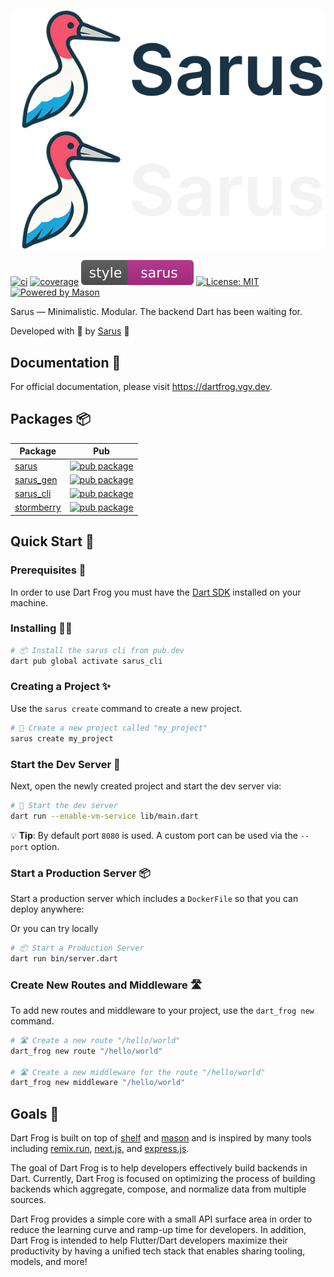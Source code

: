 [![Dart Frog Logo][logo_white]][sarus_link_light]
[![Dart Frog Logo][logo_black]][sarus_link_dark]

[![ci][ci_badge]][ci_link]
[![coverage][coverage_badge]][ci_link]
[![style: very good analysis][sarus_badge]][sarus_link]
[![License: MIT][license_badge]][license_link]
[![Powered by Mason](https://img.shields.io/endpoint?url=https%3A%2F%2Ftinyurl.com%2Fmason-badge)](https://github.com/felangel/mason)

Sarus — Minimalistic. Modular. The backend Dart has been waiting for.

Developed with 💙 by [Sarus][sarus_link] 🦄

## Documentation 📝

For official documentation, please visit https://dartfrog.vgv.dev.

## Packages 📦

| Package                                                                                                         | Pub                                                                                                                    |
| --------------------------------------------------------------------------------------------------------------- | ---------------------------------------------------------------------------------------------------------------------- |
| [sarus](https://github.com/verygoodopensource/dart_frog/tree/main/packages/dart_frog)                       | [![pub package](https://img.shields.io/pub/v/dart_frog.svg)](https://pub.dev/packages/dart_frog)                       |
| [sarus_gen](https://github.com/verygoodopensource/dart_frog/tree/main/packages/dart_frog_gen)               | [![pub package](https://img.shields.io/pub/v/dart_frog_gen.svg)](https://pub.dev/packages/dart_frog_gen)               |
| [sarus_cli](https://github.com/verygoodopensource/dart_frog/tree/main/packages/dart_frog_cli)               | [![pub package](https://img.shields.io/pub/v/dart_frog_cli.svg)](https://pub.dev/packages/dart_frog_cli)               |
| [stormberry](https://github.com/verygoodopensource/dart_frog/tree/main/packages/dart_frog_web_socket) | [![pub package](https://img.shields.io/pub/v/dart_frog_web_socket.svg)](https://pub.dev/packages/dart_frog_web_socket) |


## Quick Start 🚀

### Prerequisites 📝

In order to use Dart Frog you must have the [Dart SDK][dart_installation_link] installed on your machine.

### Installing 🧑‍💻

```sh
# 📦 Install the sarus cli from pub.dev
dart pub global activate sarus_cli
```

### Creating a Project ✨

Use the `sarus create` command to create a new project.

```sh
# 🚀 Create a new project called "my_project"
sarus create my_project
```

### Start the Dev Server 🏁

Next, open the newly created project and start the dev server via:

```sh
# 🏁 Start the dev server
dart run --enable-vm-service lib/main.dart
```

💡 **Tip**: By default port `8080` is used. A custom port can be used via the `--port` option.

### Start a Production Server 📦

Start a production server which includes a `DockerFile` so that you can deploy anywhere:

Or you can try locally
```sh
# 📦 Start a Production Server
dart run bin/server.dart
```

### Create New Routes and Middleware 🛣️

To add new routes and middleware to your project, use the `dart_frog new` command.

```sh
# 🛣️ Create a new route "/hello/world"
dart_frog new route "/hello/world"

# 🛣️ Create a new middleware for the route "/hello/world"
dart_frog new middleware "/hello/world"
```

## Goals 🎯

Dart Frog is built on top of [shelf](https://pub.dev/packages/shelf) and [mason](https://pub.dev/packages/mason) and is inspired by many tools including [remix.run](https://remix.run), [next.js](https://nextjs.org), and [express.js](https://expressjs.com).

The goal of Dart Frog is to help developers effectively build backends in Dart. Currently, Dart Frog is focused on optimizing the process of building backends which aggregate, compose, and normalize data from multiple sources.

Dart Frog provides a simple core with a small API surface area in order to reduce the learning curve and ramp-up time for developers. In addition, Dart Frog is intended to help Flutter/Dart developers maximize their productivity by having a unified tech stack that enables sharing tooling, models, and more!



[dart_installation_link]: https://dart.dev/get-dart
[ci_badge]: https://github.com/VeryGoodOpenSource/dart_frog/actions/workflows/main.yaml/badge.svg
[ci_link]: https://github.com/VeryGoodOpenSource/dart_frog/actions/workflows/main.yaml
[coverage_badge]: https://raw.githubusercontent.com/VeryGoodOpenSource/dart_frog/main/packages/dart_frog/coverage_badge.svg
[sarus_link_dark]: https://github.com/Prashant4900/sarus.git#gh-dark-mode-only
[sarus_link_light]: https://github.com/Prashant4900/sarus.git#gh-light-mode-only
[license_badge]: https://img.shields.io/badge/license-MIT-blue.svg
[license_link]: https://opensource.org/licenses/MIT
[logo_black]: https://raw.githubusercontent.com/Prashant4900/sarus/refs/heads/main/assets/logo-text-light.png#gh-dark-mode-only
[logo_white]: https://raw.githubusercontent.com/Prashant4900/sarus/refs/heads/main/assets/logo-text.png#gh-light-mode-only
[sarus_badge]: https://raw.githubusercontent.com/Prashant4900/sarus/f23b7c3071198e487ccd43b40a827734aa282331/assets/style-sarus.svg
[sarus_link]: https://fluttertemplate.com/